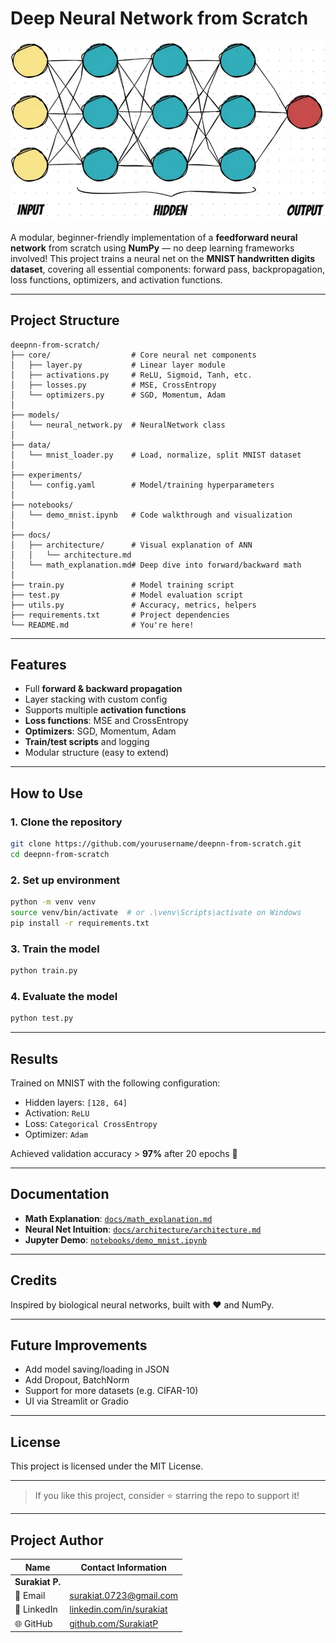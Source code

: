 # Deep Neural Network from Scratch 

![alt text](nn_for_README.png)

A modular, beginner-friendly implementation of a **feedforward neural network** from scratch using **NumPy** — no deep learning frameworks involved! This project trains a neural net on the **MNIST handwritten digits dataset**, covering all essential components: forward pass, backpropagation, loss functions, optimizers, and activation functions.

---

## Project Structure

```
deepnn-from-scratch/
├── core/                  # Core neural net components
│   ├── layer.py           # Linear layer module
│   ├── activations.py     # ReLU, Sigmoid, Tanh, etc.
│   ├── losses.py          # MSE, CrossEntropy
│   └── optimizers.py      # SGD, Momentum, Adam
│
├── models/
│   └── neural_network.py  # NeuralNetwork class
│
├── data/
│   └── mnist_loader.py    # Load, normalize, split MNIST dataset
│
├── experiments/
│   └── config.yaml        # Model/training hyperparameters
│
├── notebooks/
│   └── demo_mnist.ipynb   # Code walkthrough and visualization
│
├── docs/
│   ├── architecture/      # Visual explanation of ANN
│   │   └── architecture.md
│   └── math_explanation.md# Deep dive into forward/backward math
│
├── train.py               # Model training script
├── test.py                # Model evaluation script
├── utils.py               # Accuracy, metrics, helpers
├── requirements.txt       # Project dependencies
└── README.md              # You're here!
```

---

## Features
- Full **forward & backward propagation**
- Layer stacking with custom config
- Supports multiple **activation functions**
- **Loss functions**: MSE and CrossEntropy
- **Optimizers**: SGD, Momentum, Adam
- **Train/test scripts** and logging
- Modular structure (easy to extend)

---

## How to Use

### 1. Clone the repository
```bash
git clone https://github.com/yourusername/deepnn-from-scratch.git
cd deepnn-from-scratch
```

### 2. Set up environment
```bash
python -m venv venv
source venv/bin/activate  # or .\venv\Scripts\activate on Windows
pip install -r requirements.txt
```

### 3. Train the model
```bash
python train.py
```

### 4. Evaluate the model
```bash
python test.py
```

---

## Results
Trained on MNIST with the following configuration:
- Hidden layers: `[128, 64]`
- Activation: `ReLU`
- Loss: `Categorical CrossEntropy`
- Optimizer: `Adam`

Achieved validation accuracy > **97%** after 20 epochs 🎉

---

## Documentation
- **Math Explanation**: [`docs/math_explanation.md`](docs/math_explanation.md)
- **Neural Net Intuition**: [`docs/architecture/architecture.md`](docs/architecture/architecture.md)
- **Jupyter Demo**: [`notebooks/demo_mnist.ipynb`](notebooks/demo_mnist.ipynb)

---

## Credits
Inspired by biological neural networks, built with ❤️ and NumPy.

---

## Future Improvements
- Add model saving/loading in JSON
- Add Dropout, BatchNorm
- Support for more datasets (e.g. CIFAR-10)
- UI via Streamlit or Gradio

---

## License
This project is licensed under the MIT License.

---

> If you like this project, consider ⭐ starring the repo to support it!

---

## Project Author

| Name           | Contact Information                                                  |
|----------------|----------------------------------------------------------------------|
| **Surakiat P.** |                                                                      |
| 📧 Email       | [surakiat.0723@gmail.com](mailto:surakiat.0723@gmail.com)   |
| 🔗 LinkedIn    | [linkedin.com/in/surakiat](https://www.linkedin.com/in/surakiat-kansa-ard-171942351/)     |
| 🌐 GitHub      | [github.com/SurakiatP](https://github.com/SurakiatP)                 |
